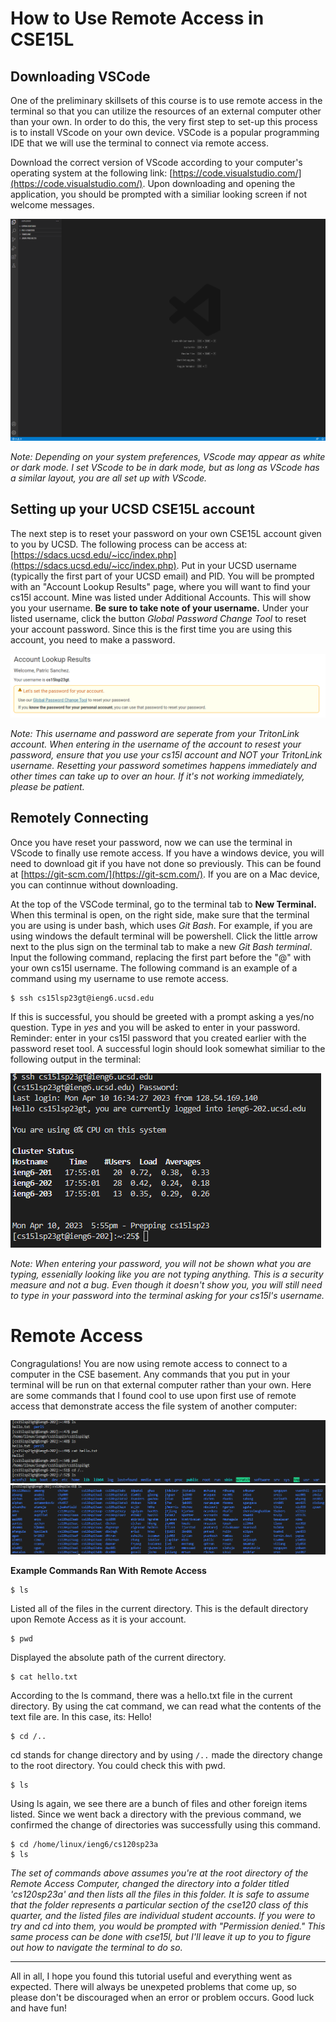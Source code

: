 # How to Use Remote Access in CSE15L

## Downloading VSCode
One of the preliminary skillsets of this course is to use remote access in the terminal so that you can utilize the resources of an external computer other than your own. In order to do this, the very first step to set-up this process is to install VScode on your own device. VSCode is a popular programming IDE that we will use the terminal to connect via remote access. 

Download the correct version of VScode according to your computer's operating system at the following link: [https://code.visualstudio.com/](https://code.visualstudio.com/). Upon downloading and opening the application, you should be prompted with a similiar looking screen if not welcome messages.

![Image](VScode.png)

*Note: Depending on your system preferences, VScode may appear as white or dark mode. I set VScode to be in dark mode, but as long as VScode has a similar layout, you are all set up with VScode.*

## Setting up your UCSD CSE15L account
The next step is to reset your password on your own CSE15L account given to you by UCSD. The following process can be access at: [https://sdacs.ucsd.edu/~icc/index.php](https://sdacs.ucsd.edu/~icc/index.php).
Put in your UCSD username (typically the first part of your UCSD email) and PID. You will be prompted with an "Account Lookup Results" page, where you will want to find your cs15l account. Mine was listed under Additional Accounts. This will show you your username. **Be sure to take note of your username.** Under your listed username, click the button *Global Password Change Tool* to reset your account password. Since this is the first time you are using this account, you need to make a password. 

![Image](cse15lPasswordReset.png)

*Note: This username and password are seperate from your TritonLink account. When entering in the username of the account to resest your password, ensure that you use your cs15l account and NOT your TritonLink username. Resetting your password sometimes happens immediately and other times can take up to over an hour. If it's not working immediately, please be patient.*

## Remotely Connecting

Once you have reset your password, now we can use the terminal in VScode to finally use remote access. If you have a windows device, you will need to download git if you have not done so previously. This can be found at [https://git-scm.com/](https://git-scm.com/). If you are on a Mac device, you can continnue without downloading.

At the top of the VSCode terminal, go to the terminal tab to **New Terminal.** When this terminal is open, on the right side, make sure that the terminal you are using is under bash, which uses _Git Bash_. For example, if you are using windows the default terminal will be powershell. Click the little arrow next to the plus sign on the terminal tab to make a new _Git Bash terminal_. Input the following command, replacing the first part before the "@" with your own cs15l username. The following command is an example of a command using my username to use remote access.
```
$ ssh cs15lsp23gt@ieng6.ucsd.edu
```

If this is successful, you should be greeted with a prompt asking a yes/no question. Type in _yes_ and you will be asked to enter in your password. Reminder: enter in your cs15l password that you created earlier with the password reset tool. A successful login should look somewhat similiar to the following output in the terminal: 

![Image](loginSuccess.png)

_Note: When entering your password, you will not be shown what you are typing, essenially looking like you are not typing anything. This is a security measure and not a bug. Even though it doesn't show you, you will still need to type in your password into the terminal asking for your cs15l's username._ 

# Remote Access
Congragulations! You are now using remote access to connect to a computer in the CSE basement. Any commands that you put in your terminal will be run on that external computer rather than your own. Here are some commands that I found cool to use upon first use of remote access that demonstrate access the file system of another computer: 
 
![Image](terminal1.png)
![Image](terminal2.png)

**Example Commands Ran With Remote Access**
```
$ ls
```
Listed all of the files in the current directory. This is the default directory upon Remote Access as it is your account.
```
$ pwd
```
Displayed the absolute path of the current directory.
```
$ cat hello.txt
```
According to the ls command, there was a hello.txt file in the current directory. By using the cat command, we can read what the contents of the text file are. In this case, its: Hello!
```
$ cd /..
```
cd stands for change directory and by using `/..` made the directory change to the root directory. You could check this with pwd.
```
$ ls 
```
Using ls again, we see there are a bunch of files and other foreign items listed. Since we went back a directory with the previous command, we confirmed the change of directories was successfully using this command.
```
$ cd /home/linux/ieng6/cs120sp23a
$ ls
```
_The set of commands above assumes you're at the root directory of the Remote Access Computer, changed the directory into a folder titled 'cs120sp23a' and then lists all the files in this folder. It is safe to assume that the folder represents a particular section of the cse120 class of this quarter, and the listed files are individual student accounts. If you were to try and cd into them, you would be prompted with "Permission denied." This same process can be done with cse15l, but I'll leave it up to you to figure out how to navigate the terminal to do so._

---
All in all, I hope you found this tutorial useful and everything went as expected. There will always be unexpeted problems that come up, so please don't be discouraged when an error or problem occurs. Good luck and have fun!
